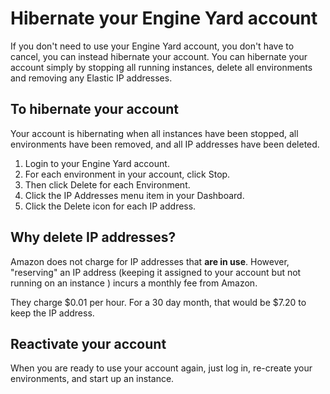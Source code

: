 # Hibernate your Engine Yard account

If you don't need to use your Engine Yard account, you don't have to cancel, you can instead
hibernate your account. You can hibernate your account simply by stopping all running 
instances, delete all environments and removing any Elastic IP addresses.


## To hibernate your account
Your account is hibernating when all instances have been stopped, all environments have 
been removed, and all IP addresses have been deleted.

  1. Login to your Engine Yard account.
  2. For each environment in your account, click Stop.
  3. Then click Delete for each Environment.
  4. Click the IP Addresses menu item in your Dashboard.
  5. Click the Delete icon for each IP address.

## Why delete IP addresses?

Amazon does not charge for IP addresses that **are in use**. However, "reserving" an
IP address (keeping it assigned to your account but not running on an instance ) incurs
a monthly fee from Amazon.

They charge $0.01 per hour.  For a 30 day month, that would be $7.20 to keep the IP address.

## Reactivate your account

When you are ready to use your account again, just log in, re-create your 
environments, and start up an instance.
